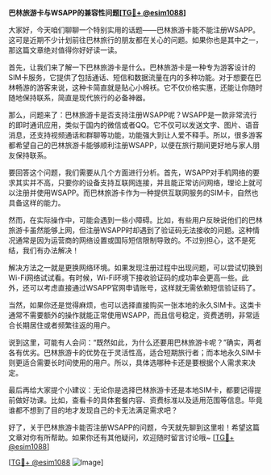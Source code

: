 **巴林旅游卡与WSAPP的兼容性问题[[TG💪+ @esim1088](https://t.me/s/esim1088)]**

大家好，今天咱们聊聊一个特别实用的话题——巴林旅游卡能不能注册WSAPP。这可是近期不少计划前往巴林旅行的朋友都在关心的问题。如果你也是其中之一，那这篇文章绝对值得你好好读一读。

首先，让我们来了解一下巴林旅游卡是什么。巴林旅游卡是一种专为游客设计的SIM卡服务，它提供了包括通话、短信和数据流量在内的多种功能。对于想要在巴林畅游的游客来说，这种卡简直就是贴心小棉袄。它不仅价格实惠，还能让你随时随地保持联系，简直是现代旅行的必备神器。

那么，问题来了：巴林旅游卡是否支持注册WSAPP呢？WSAPP是一款非常流行的即时通讯应用，类似于国内的微信或者QQ。它不仅可以发送文字、图片、语音消息，还支持视频通话和群聊等功能，功能强大到让人爱不释手。所以，很多游客都希望自己的巴林旅游卡能够顺利注册WSAPP，以便在旅行期间更好地与家人朋友保持联系。

要回答这个问题，我们需要从几个方面进行分析。首先，WSAPP对手机网络的要求其实并不高，只要你的设备支持互联网连接，并且能正常访问网络，理论上就可以注册并使用WSAPP。而巴林旅游卡作为一种提供互联网服务的SIM卡，自然也具备这样的能力。

然而，在实际操作中，可能会遇到一些小障碍。比如，有些用户反映说他们的巴林旅游卡虽然能够上网，但注册WSAPP时却遇到了验证码无法接收的问题。这种情况通常是因为运营商的网络设置或国际短信限制导致的。不过别担心，这不是死结，我们有办法解决！

解决方法之一就是更换网络环境。如果发现注册过程中出现问题，可以尝试切换到Wi-Fi网络试试看。有时候，Wi-Fi环境下接收验证码的成功率会更高一些。此外，还可以考虑直接通过WSAPP官网申请账号，这样就无需依赖短信验证码了。

当然，如果你还是觉得麻烦，也可以选择直接购买一张本地的永久SIM卡。这类卡通常不需要额外的操作就能正常使用WSAPP，而且信号稳定，资费透明，非常适合长期居住或者频繁往返的用户。

说到这里，可能有人会问：“既然如此，为什么还要用巴林旅游卡呢？”确实，两者各有优劣。巴林旅游卡的优势在于灵活性高，适合短期旅行者；而本地永久SIM卡则更适合需要长时间使用的用户。所以，具体选哪种卡还是要根据个人需求来决定。

最后再给大家提个小建议：无论你是选择巴林旅游卡还是本地SIM卡，都要记得提前做好功课。比如，查看卡的具体套餐内容、资费标准以及适用范围等信息。毕竟谁都不想到了目的地才发现自己的卡无法满足需求吧？

好了，关于巴林旅游卡能否注册WSAPP的问题，今天就先聊到这里啦！希望这篇文章对你有所帮助。如果你还有其他疑问，欢迎随时留言讨论哦~ [[TG💪+ @esim1088](https://t.me/s/esim1088)]

[[TG💪+ @esim1088](https://t.me/s/esim1088) ![Image](https://i.postimg.cc/4NQfJmqS/Snipaste-2025-05-13-00-14-12.png)]